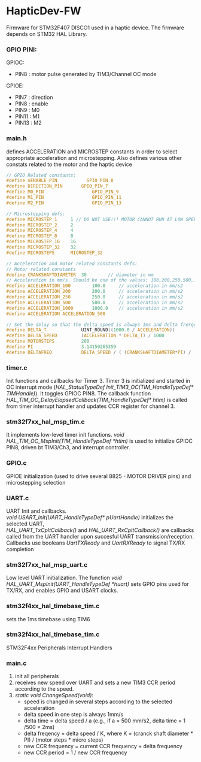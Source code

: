 # HapticDev-FW
Firmware for STM32F407 DISCO1 used in a haptic device. The firmware depends on STM32 HAL Library.


### GPIO PINI: 

GPIOC: 
- PIN8 : motor pulse generated by TIM3/Channel OC mode

GPIOE:
- PIN7 : direction 
- PIN8 : enable
- PIN9 : M0
- PIN11 : M1
- PIN13 : M2

### main.h
defines ACCELERATION and MICROSTEP constants in order to select appropriate acceleration and microstepping. Also defines various other constats related to the motor and the haptic device

```C
// GPIO Related constants:
#define nENABLE_PIN 		  GPIO_PIN_8
#define DIRECTION_PIN 		GPIO_PIN_7
#define M0_PIN 				    GPIO_PIN_9
#define M1_PIN 				    GPIO_PIN_11
#define M2_PIN 				    GPIO_PIN_13
```

```C
// Microstepping defs:
#define MICROSTEP_1		1 // DO NOT USE!!! MOTOR CANNOT RUN AT LOW SPEEDS
#define MICROSTEP_2		2
#define MICROSTEP_4		4
#define MICROSTEP_8		8
#define MICROSTEP_16	16
#define MICROSTEP_32	32
#define MICROSTEPS      MICROSTEP_32
```

```C
// Acceleration and motor related constants defs:
// Motor related constants
#define CRANKSHAFTDIAMETER  30        // diameter in mm
// Acceleration in mm/s. Should be one of the values: 100,200,250,500,1000
#define ACCELERATION_100        100.0     // acceleration in mm/s2
#define ACCELERATION_200        200.0     // acceleration in mm/s2
#define ACCELERATION_250        250.0     // acceleration in mm/s2
#define ACCELERATION_500        500.0     // acceleration in mm/s2
#define ACCELERATION_1000       1000.0    // acceleration in mm/s2
#define ACCELERATION ACCELERATION_500

// Set the delay so that the delta_speed is always 1ms and delta frerqency is always 68:
#define DELTA_T 			UINT_ROUND((1000.0 / ACCELERATION))
#define DELTA_SPEED         (ACCELERATION * DELTA_T) / 1000
#define MOTORSTEPS          200
#define PI                  3.14159265359
#define DELTAFREQ           DELTA_SPEED / ( (CRANKSHAFTDIAMETER*PI) / (MOTORSTEPS*MICROSTEPS) )
```



### timer.c
Init functions and callbacks for Timer 3. Timer 3 is initialized and started in OC interrupt mode (*HAL_StatusTypeDef Init_TIM3_OC(TIM_HandleTypeDef\* TIMHandle)*). It toggles GPIOC PIN8. 
The callback function *HAL_TIM_OC_DelayElapsedCallback(TIM_HandleTypeDef\* htim)* is called from timer interrupt handler and updates CCR register for channel 3.

### stm32f7xx_hal_msp_tim.c
It implements low-level timer init functions. *void HAL_TIM_OC_MspInit(TIM_HandleTypeDef \*htim)* is used to initialize GPIOC PIN8, driven bt TIM3/Ch3, and interrupt controller.

### GPIO.c
GPIOE initialization (used to drive several 8825 - MOTOR DRIVER pins) and microstepping selection

### UART.c
UART Init and callbacks. \
*void USART_Init(UART_HandleTypeDef\* pUartHandle)* initializes the selected UART, \
*HAL_UART_TxCpltCallback()* and *HAL_UART_RxCpltCallback()* are callbacks called from the UART handler upon succesful UART transmission/reception. 
Callbacks use booleans *UartTXReady* and *UartRXReady* to signal TX/RX completion

### stm32f7xx_hal_msp_uart.c
Low level UART initialization. The function *void HAL_UART_MspInit(UART_HandleTypeDef \*huart)* sets GPIO pins used for TX/RX, and enables GPIO and USART clocks.

### stm32f4xx_hal_timebase_tim.c 
sets the 1ms timebase using TIM6

### stm32f4xx_hal_timebase_tim.c 
STM32F4xx Peripherals Interrupt Handlers 

### main.c
1. init all peripherals
2. receives new speed over UART and sets a new TIM3 CCR period according to the speed. 
3. *static void ChangeSpeed(void)*:
   - speed is changed in several steps according to the selected acceleration
   - delta speed in one step is always 1mm/s
   - delta time = delta speed / a (e.g., if a = 500 mm/s2, delta time = 1 /500 = 2ms)
   - delta freqency = delta speed / K, where K = (cranck shaft diameter * PI) / (motor steps * micro steps)
   - new CCR frequency = current CCR frequency + delta frequency
   - new CCR period = 1 / new CCR frequency
